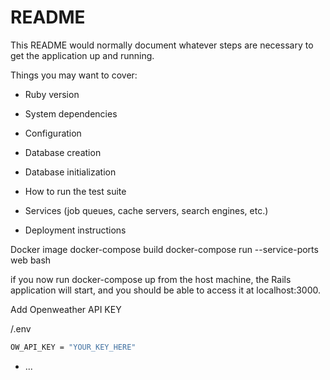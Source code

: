 # README

This README would normally document whatever steps are necessary to get the
application up and running.

Things you may want to cover:

* Ruby version

* System dependencies

* Configuration

* Database creation

* Database initialization

* How to run the test suite

* Services (job queues, cache servers, search engines, etc.)

* Deployment instructions

Docker image
docker-compose build
docker-compose run --service-ports web bash

if you now run docker-compose up from the host machine, the Rails application will start, and you should be able to access it at localhost:3000.

Add Openweather API KEY

/.env
```bash
OW_API_KEY = "YOUR_KEY_HERE"
```

* ...
